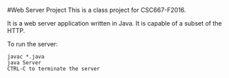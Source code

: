 #Web Server Project
This is a class project for CSC667-F2016.

It is a web server application written in Java. It is capable of a subset of the HTTP.

To run the server:

````
javac *.java 
java Server
CTRL-C to terminate the server
````

